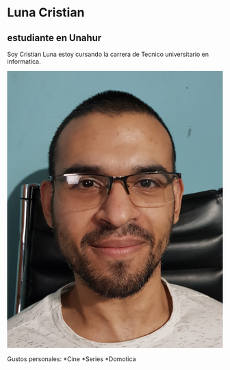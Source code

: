 # Luna Cristian 

##  estudiante en Unahur

Soy Cristian Luna estoy cursando la  carrera  de Tecnico universitario en informatica.

![foto](cristian.jpg)

Gustos personales:
*Cine
*Series
*Domotica
